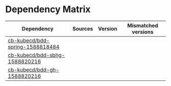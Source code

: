 # Dependency Matrix

Dependency | Sources | Version | Mismatched versions
---------- | ------- | ------- | -------------------
[cb-kubecd/bdd-spring-1588818484](https://github.com/cb-kubecd/bdd-spring-1588818484.git) |  | []() | 
[cb-kubecd/bdd-sbhg-1588820216](https://github.com/cb-kubecd/bdd-sbhg-1588820216.git) |  | []() | 
[cb-kubecd/bdd-gh-1588820216](https://github.com/cb-kubecd/bdd-gh-1588820216.git) |  | []() | 
